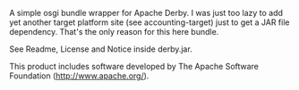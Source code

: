 A simple osgi bundle wrapper for Apache Derby.
I was just too lazy to add yet another target platform site (see accounting-target) just to get a JAR file
dependency. That's the only reason for this here bundle. 

See Readme, License and Notice inside derby.jar.

This product includes software developed by
The Apache Software Foundation (http://www.apache.org/).
